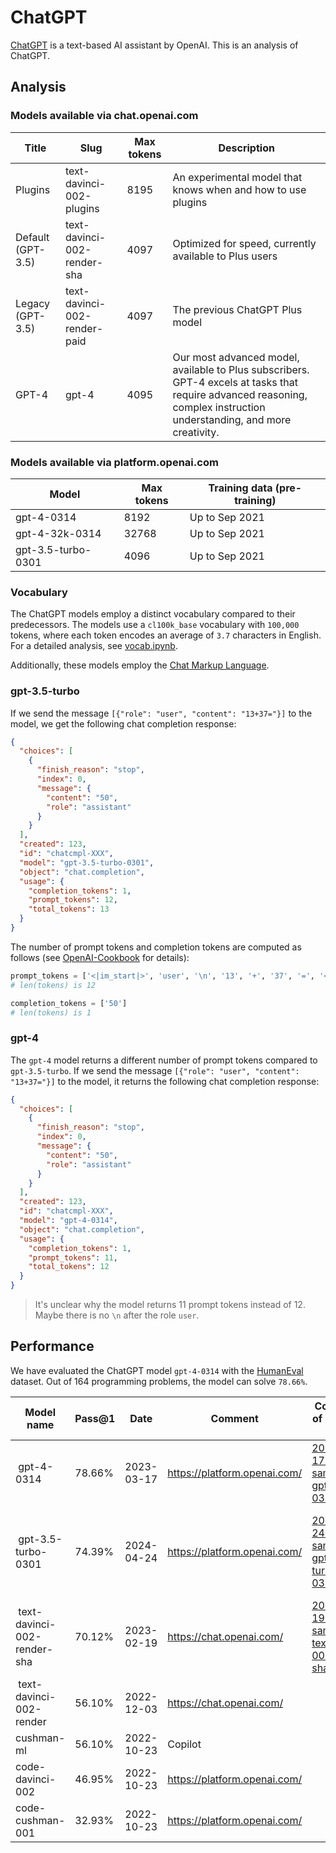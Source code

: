 # ChatGPT
[ChatGPT](https://chat.openai.com/) is a text-based AI assistant by OpenAI. This is an analysis of ChatGPT.

## Analysis
### Models available via chat.openai.com
| Title | Slug | Max tokens | Description |
| --- | --- | --- | --- |
| Plugins | text-davinci-002-plugins | 8195 | An experimental model that knows when and how to use plugins |
| Default (GPT-3.5) | text-davinci-002-render-sha | 4097 | Optimized for speed, currently available to Plus users |
| Legacy (GPT-3.5) | text-davinci-002-render-paid | 4097 | The previous ChatGPT Plus model |
| GPT-4 | gpt-4 | 4095 | Our most advanced model, available to Plus subscribers. GPT-4 excels at tasks that require advanced reasoning, complex instruction understanding, and more creativity. |

### Models available via platform.openai.com
| Model | Max tokens | Training data (pre-training) |
| --- | --- | --- |
| gpt-4-0314 | 8192 | Up to Sep 2021
| gpt-4-32k-0314 | 32768 | Up to Sep 2021
| gpt-3.5-turbo-0301 | 4096 | Up to Sep 2021

### Vocabulary
The ChatGPT models employ a distinct vocabulary compared to their predecessors. The models use a `cl100k_base` vocabulary with `100,000` tokens, where each token encodes an average of `3.7` characters in English. For a detailed analysis, see [vocab.ipynb](vocab.ipynb). 

Additionally, these models employ the [Chat Markup Language](https://github.com/openai/openai-python/blob/main/chatml.md).

### gpt-3.5-turbo
If we send the message `[{"role": "user", "content": "13+37="}]` to the model, we get the following chat completion response:

```json
{
  "choices": [
    {
      "finish_reason": "stop",
      "index": 0,
      "message": {
        "content": "50",
        "role": "assistant"
      }
    }
  ],
  "created": 123,
  "id": "chatcmpl-XXX",
  "model": "gpt-3.5-turbo-0301",
  "object": "chat.completion",
  "usage": {
    "completion_tokens": 1,
    "prompt_tokens": 12,
    "total_tokens": 13
  }
}
```

The number of prompt tokens and completion tokens are computed as follows (see [OpenAI-Cookbook](https://github.com/openai/openai-cookbook/blob/main/examples/How_to_count_tokens_with_tiktoken.ipynb) for details):
```python
prompt_tokens = ['<|im_start|>', 'user', '\n', '13', '+', '37', '=', '<|im_end|>', '\n', '<|im_start|>', 'assistant',  '<|message|>']
# len(tokens) is 12
```

```python
completion_tokens = ['50']
# len(tokens) is 1
```

### gpt-4
The `gpt-4` model returns a different number of prompt tokens compared to `gpt-3.5-turbo`. If we send the message `[{"role": "user", "content": "13+37="}]` to the model, it returns the following chat completion response:
```json
{
  "choices": [
    {
      "finish_reason": "stop",
      "index": 0,
      "message": {
        "content": "50",
        "role": "assistant"
      }
    }
  ],
  "created": 123,
  "id": "chatcmpl-XXX",
  "model": "gpt-4-0314",
  "object": "chat.completion",
  "usage": {
    "completion_tokens": 1,
    "prompt_tokens": 11,
    "total_tokens": 12
  }
}
```

> It's unclear why the model returns 11 prompt tokens instead of 12. Maybe there is no `\n` after the role `user`.

## Performance
We have evaluated the ChatGPT model `gpt-4-0314` with the [HumanEval](https://github.com/openai/human-eval) dataset. Out of 164 programming problems, the model can solve `78.66%`.

| Model name | Pass@1 | Date | Comment | Completions of evaluation run | Prompt
| - | - | - | - | - | - |
| gpt-4-0314 | 78.66% | 2023-03-17 | https://platform.openai.com/ | [2023-03-17-samples-gpt-4-0314.jsonl](2023-03-17-samples-gpt-4-0314.jsonl) | Complete the following code:\n{code}
| gpt-3.5-turbo-0301 | 74.39% | 2024-04-24 | https://platform.openai.com/ | [2023-04-24-samples-gpt-3.5-turbo-0301.jsonl](2023-04-24-samples-gpt-3.5-turbo-0301.jsonl) | Complete the following code. Use ```python to put the Python code in markdown quotes:\n{code}
| text-davinci-002-render-sha | 70.12% | 2023-02-19 | https://chat.openai.com/ |  [2023-02-19-samples-text-davinci-002-render-sha.jsonl](2023-02-19-samples-text-davinci-002-render-sha.jsonl)
| text-davinci-002-render | 56.10% | 2022-12-03 | https://chat.openai.com/ |
| cushman-ml | 56.10% | 2022-10-23 | Copilot
| code-davinci-002 | 46.95% | 2022-10-23 | https://platform.openai.com/
| code-cushman-001 | 32.93% | 2022-10-23 | https://platform.openai.com/